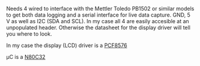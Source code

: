 Needs 4 wired to interface with the Mettler Toledo PB1502 or similar models to get both data logging and a serial interface for live data capture. GND,  5 V as well as I2C (SDA and SCL). In my case all 4 are easily accesible at an unpopulated header. Otherwise the datasheet for the display driver will tell you where to look.

In my case the display (LCD) driver is a [PCF8576](https://www.nxp.com/docs/en/data-sheet/PCF8576.pdf)

µC is a  [N80C32](https://www.alldatasheet.com/datasheet-pdf/pdf/159622/INTEL/N80C32.html)
